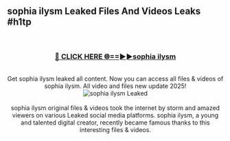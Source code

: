 ## sophia ilysm Leaked Files And Videos Leaks #h1tp
<br>
<div align="center">
<h3><a href="https://watchclip.my.id/sophia ilysm" rel="nofollow">🔴 CLICK HERE 🌐==►►sophia ilysm</a></h3>
<br>
Get sophia ilysm leaked all content. Now you can access all files & videos of sophia ilysm. All video and files new update 2025!
<br>
<a href="https://watchclip.my.id/sophia ilysm" rel="nofollow" data-target="animated-image.originalLink"><img src="https://i.ibb.co.com/WyWwxjT/player-gif2.gif" alt="sophia ilysm Leaked" style="max-width: 100%; display: inline-block;" data-target="animated-image.originalImage"></a>
<br><br>
sophia ilysm original files & videos took the internet by storm and amazed viewers on various Leaked social media platforms. sophia ilysm, a young and talented digital creator, recently became famous thanks to this interesting files & videos.
</div>
<br>